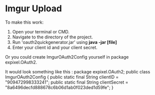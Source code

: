 Imgur Upload
===

To make this work:

1. Open your terminal or CMD.
2. Navigate to the directory of the project.
3. Run 'oauth2quickgenerator.jar' using **java -jar [file]**
4. Enter your client id and your client secret.

Or you could create ImgurOAuth2Config yourself in package expixel.OAuth2.

It would look something like this :
    package expixel.OAuth2;
    public class ImgurOAuth2Config {
        public static final String clientID = "909472998333241";
        public static final String clientSecret = "8a6496decfd888678c6b06d1ab0f023ded1d59fe";
    }
